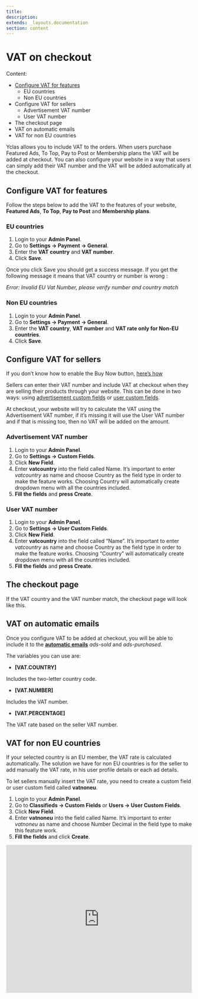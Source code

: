 ```yaml
---
title:
description:
extends: _layouts.documentation
section: content
---
```


# VAT on checkout

Content:
-   [Configure VAT for features](/docs/custom-fields-eu-vat#configure-vat-for-features)
    - EU countries
    - Non EU countries
-   Configure VAT for sellers
    - Advertisement VAT number
    - User VAT number
-   The checkout page
-   VAT on automatic emails
-   VAT for non EU countries


Yclas allows you to include VAT to the orders. When users purchase Featured Ads, To Top, Pay to Post or Membership plans the VAT will be added at checkout. You can also configure your website in a way that users can simply add their VAT number and the VAT will be added automatically at the checkout.

## Configure VAT for features

Follow the steps below to add the VAT to the features of your website,  **Featured Ads**,  **To Top**,  **Pay to Post**  and  **Membership plans**.

### EU countries

1.  Login to your **Admin Panel**.
2.  Go to  **Settings -> Payment -> General**.
3.  Enter the  **VAT country**  and  **VAT number**.
4.  Click  **Save**.

Once you click Save you should get a success message. If you get the following message it means that VAT country or number is wrong :

_Error: Invalid EU Vat Number, please verify number and country match_

### Non EU countries

1.  Login to your **Admin Panel**.
2.  Go to  **Settings -> Payment -> General**.
3.  Enter the  **VAT country**,  **VAT number**  and  **VAT rate only for Non-EU countries**.
4.  Click  **Save**.

## Configure VAT for sellers

If you don’t know how to enable the Buy Now button,  [here’s how](/docs/payment-pay-directly-from-the-ad-option)

Sellers can enter their VAT number and include VAT at checkout when they are selling their products through your website. This can be done in two ways: using  [advertisement custom fields](/docs/custom-fields-create-custom-fields)  or  [user custom fields](/docs/users-create-custom-field-for-users).

At checkout, your website will try to calculate the VAT using the Advertisement VAT number, if it’s missing it will use the User VAT number and if that is missing too, then no VAT will be added on the amount.

### Advertisement VAT number

1.  Login to your **Admin Panel**.
2.  Go to  **Settings -> Custom Fields**.
3.  Click  **New Field**.
4.  Enter  **vatcountry**  into the field called Name. It’s important to enter  _vatcountry_  as name and choose Country as the field type in order to make the feature works. Choosing Country will automatically create dropdown menu with all the countries included.
5.  **Fill the fields**  and  **press Create**.




### User VAT number

1.  Login to your **Admin Panel**.
2.  Go to  **Settings -> User Custom Fields**.
3.  Click  **New Field**.
4.  Enter  **vatcountry**  into the field called “Name”. It’s important to enter  _vatcountry_  as name and choose Country as the field type in order to make the feature works. Choosing “Country” will automatically create dropdown menu with all the countries included.
5.  **Fill the fields**  and  **press Create**.


## The checkout page

If the VAT country and the VAT number match, the checkout page will look like this.

## VAT on automatic emails

Once you configure VAT to be added at checkout, you will be able to include it to the **[automatic emails](/docs/content-automatic-emails-sent-to-users)**  _ads-sold_  and  _ads-purchased_.

The variables you can use are:

-   **[VAT.COUNTRY]**

Includes the two-letter country code.

-   **[VAT.NUMBER]**

Includes the VAT number.

-   **[VAT.PERCENTAGE]**

The VAT rate based on the seller VAT number.

## VAT for non EU countries

If your selected country is an EU member, the VAT rate is calculated automatically. The solution we have for non EU countries is for the seller to add manually the VAT rate, in his user profile details or each ad details.

To let sellers manually insert the VAT rate, you need to create a custom field or user custom field called  **vatnoneu**.

1.  Login to your **Admin Panel**.
2.  Go to  **Classifieds -> Custom Fields**  or  **Users -> User Custom Fields**.
3.  Click  **New Field**.
4.  Enter  **vatnoneu**  into the field called Name. It’s important to enter  _vatnoneu_  as name and choose Number Decimal in the field type to make this feature work.
5.  **Fill the fields**  and  click **Create**.

<iframe width="100%" height="400px" src="https://www.youtube.com/embed/iICTpQ_hqKk" title="Yclas video" frameborder="0" allow="accelerometer; autoplay; clipboard-write; encrypted-media; gyroscope; picture-in-picture" allowfullscreen></iframe>
 

